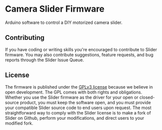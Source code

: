 # Camera Slider Firmware

Arduino software to control a DIY motorized camera slider.

## Contributing

If you have coding or writing skills you're encouraged to contribute to Slider firmware. You may also contribute suggestions, feature requests, and bug reports through the Slider Issue Queue.

## License

The firmware is published under the [GPLv3 license](https://raw.githubusercontent.com/eballetbo/Slider/master/LICENSE) because we believe in open development. The GPL comes with both rights and obligations. Whether you use the Slider firmware as the driver for your open or closed-source product, you must keep the software open, and you must provide your compatible Slider source code to end users upon request. The most straightforward way to comply with the Slider license is to make a fork of Slider on Github, perform your modifications, and direct users to your modified fork.

